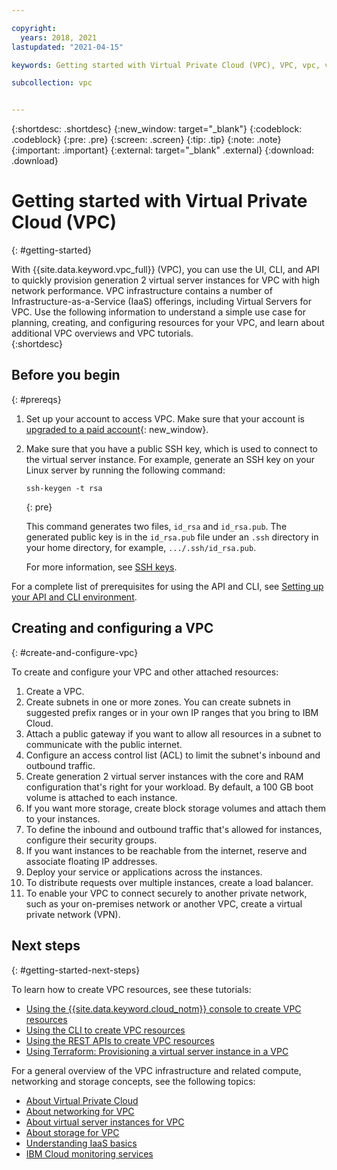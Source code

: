 ```yaml
---

copyright:
  years: 2018, 2021
lastupdated: "2021-04-15"

keywords: Getting started with Virtual Private Cloud (VPC), VPC, vpc, virtual private cloud, IBM Cloud, Virtual Private Cloud, getting started, permissions, infrastructure, iaas, IaaS, Infrastructure as a Service, SSH key, CLI, API, console, public gateway, floating IP, IP ranges, BYoIP, generation 2, gen 2, gen2, virtual servers, virtual server instances, instances. vsi, virtual machines, server, get started

subcollection: vpc


---
```


{:shortdesc: .shortdesc}
{:new_window: target="_blank"}
{:codeblock: .codeblock}
{:pre: .pre}
{:screen: .screen}
{:tip: .tip}
{:note: .note}
{:important: .important}
{:external: target="_blank" .external}
{:download: .download}

# Getting started with Virtual Private Cloud (VPC)
{: #getting-started}

With {{site.data.keyword.vpc_full}} (VPC), you can use the UI, CLI, and API to quickly provision generation 2 virtual server instances for VPC with high network performance. VPC infrastructure contains a number of Infrastructure-as-a-Service (IaaS) offerings, including Virtual Servers for VPC. Use the following information to understand a simple use case for planning, creating, and configuring resources for your VPC, and learn about additional VPC overviews and VPC tutorials.  
{:shortdesc}

## Before you begin
{: #prereqs}

1. Set up your account to access VPC. Make sure that your account is [upgraded to a paid account](/docs/account?topic=account-accountfaqs#changeacct){: new_window}. 

2. Make sure that you have a public SSH key, which is used to connect to the virtual server instance. For example, generate an SSH key on your Linux server by running the following command:

    ```
    ssh-keygen -t rsa
    ``` 
    {: pre}

   This command generates two files, `id_rsa` and `id_rsa.pub`. The generated public key is in the `id_rsa.pub` file under an ``.ssh`` directory in your home directory, for example, ``.../.ssh/id_rsa.pub``.

   For more information, see [SSH keys](/docs/vpc?topic=vpc-ssh-keys).

For a complete list of prerequisites for using the API and CLI, see [Setting up your API and CLI environment](/docs/vpc?topic=vpc-set-up-environment).

## Creating and configuring a VPC
{: #create-and-configure-vpc}

To create and configure your VPC and other attached resources:

1. Create a VPC.
2. Create subnets in one or more zones. You can create subnets in suggested prefix ranges or in your own IP ranges that you bring to IBM Cloud.
3. Attach a public gateway if you want to allow all resources in a subnet to communicate with the public internet.
1. Configure an access control list (ACL) to limit the subnet's inbound and outbound traffic.
4. Create generation 2 virtual server instances with the core and RAM configuration that's right for your workload. By default, a 100 GB boot volume is attached to each instance.
5. If you want more storage, create block storage volumes and attach them to your instances.
1. To define the inbound and outbound traffic that's allowed for instances, configure their security groups.
1. If you want instances to be reachable from the internet, reserve and associate floating IP addresses.
5. Deploy your service or applications across the instances.
1. To distribute requests over multiple instances, create a load balancer.
1. To enable your VPC to connect securely to another private network, such as your on-premises network or another VPC, create a virtual private network (VPN).

## Next steps
{: #getting-started-next-steps}

To learn how to create VPC resources, see these tutorials:

* [Using the {{site.data.keyword.cloud_notm}} console to create VPC resources](/docs/vpc?topic=vpc-creating-a-vpc-using-the-ibm-cloud-console)
* [Using the CLI to create VPC resources](/docs/vpc?topic=vpc-creating-a-vpc-using-cli)
* [Using the REST APIs to create VPC resources](/docs/vpc?topic=vpc-creating-a-vpc-using-the-rest-apis)
* [Using Terraform: Provisioning a virtual server instance in a VPC](/docs/terraform?topic=terraform-getting-started#sample_vpc_config)

For a general overview of the VPC infrastructure and related compute, networking and storage concepts, see the following topics:

* [About Virtual Private Cloud](/docs/vpc?topic=vpc-about-vpc#about-vpc)
* [About networking for VPC](/docs/vpc?topic=vpc-about-networking-for-vpc)
* [About virtual server instances for VPC](/docs/vpc?topic=vpc-about-advanced-virtual-servers)
* [About storage for VPC](/docs/vpc?topic=vpc-block-storage-about)
* [Understanding IaaS basics](/docs/cloud-infrastructure?topic=cloud-infrastructure-getting-started-tutorial)
* [IBM Cloud monitoring services](/docs/cloud-infrastructure?topic=cloud-infrastructure-monitoring-iaas)
